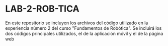 # LAB-2-ROB-TICA
En este repositorio se incluyen los archivos del código utilizado en la experiencia número 2 del curso "Fundamentos de Robótica". Se incluirá los dos códigos principales utilizados, el de la aplicación móvil y el de la página web

